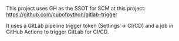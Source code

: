 This project uses GH as the SSOT for SCM at this project: https://github.com/cupofpython/gitlab-trigger

It uses a GitLab pipeline trigger token (Settings -> CI/CD) and a job in GitHub Actions to trigger GitLab for CI/CD.
